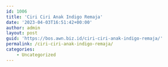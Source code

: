 ```yaml
---
id: 1006
title: 'Ciri Ciri Anak Indigo Remaja'
date: '2023-04-03T16:51:42+00:00'
author: admin
layout: post
guid: 'https://bos.awn.biz.id/ciri-ciri-anak-indigo-remaja/'
permalink: /ciri-ciri-anak-indigo-remaja/
categories:
    - Uncategorized
---
```


